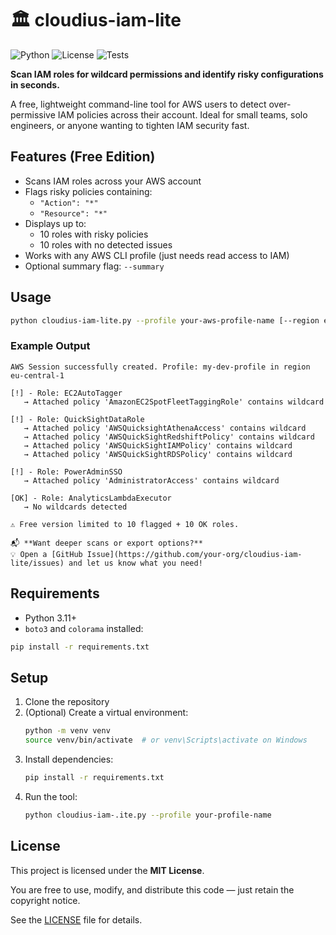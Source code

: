# 🏛️ cloudius-iam-lite


![Python](https://img.shields.io/badge/python-3.11+-blue)
![License](https://img.shields.io/badge/license-MIT-green)
![Tests](https://img.shields.io/badge/tests-passing-brightgreen)



**Scan IAM roles for wildcard permissions and identify risky configurations in seconds.**

A free, lightweight command-line tool for AWS users to detect over-permissive IAM policies across their account. Ideal for small teams, solo engineers, or anyone wanting to tighten IAM security fast.

## Features (Free Edition)

- Scans IAM roles across your AWS account
- Flags risky policies containing:
  - `"Action": "*"`
  - `"Resource": "*"`
- Displays up to:
  - 10 roles with risky policies
  - 10 roles with no detected issues
- Works with any AWS CLI profile (just needs read access to IAM)
- Optional summary flag: `--summary`

## Usage

```bash
python cloudius-iam-lite.py --profile your-aws-profile-name [--region eu-central-1] [--summary]
```

### Example Output
```
AWS Session successfully created. Profile: my-dev-profile in region eu-central-1

[!] - Role: EC2AutoTagger
   → Attached policy 'AmazonEC2SpotFleetTaggingRole' contains wildcard

[!] - Role: QuickSightDataRole
   → Attached policy 'AWSQuicksightAthenaAccess' contains wildcard
   → Attached policy 'AWSQuickSightRedshiftPolicy' contains wildcard
   → Attached policy 'AWSQuickSightIAMPolicy' contains wildcard
   → Attached policy 'AWSQuickSightRDSPolicy' contains wildcard

[!] - Role: PowerAdminSSO
   → Attached policy 'AdministratorAccess' contains wildcard

[OK] - Role: AnalyticsLambdaExecutor
   → No wildcards detected

⚠️ Free version limited to 10 flagged + 10 OK roles.

📬 **Want deeper scans or export options?**
💡 Open a [GitHub Issue](https://github.com/your-org/cloudius-iam-lite/issues) and let us know what you need!

```

## Requirements
- Python 3.11+
- `boto3` and `colorama` installed:

```bash
pip install -r requirements.txt
```

## Setup

1. Clone the repository
2. (Optional) Create a virtual environment:
   ```bash
   python -m venv venv
   source venv/bin/activate  # or venv\Scripts\activate on Windows
   ```
3. Install dependencies:
   ```bash
   pip install -r requirements.txt
   ```
4. Run the tool:
   ```bash
   python cloudius-iam-.ite.py --profile your-profile-name
   ```

## License

This project is licensed under the **MIT License**.

You are free to use, modify, and distribute this code — just retain the copyright notice.

See the [LICENSE](./LICENSE) file for details.

